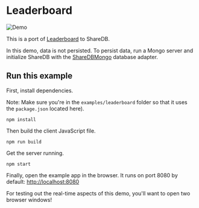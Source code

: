 # Leaderboard

![Demo](demo.gif)

This is a port of [Leaderboard](https://github.com/percolatestudio/react-leaderboard) to
ShareDB.

In this demo, data is not persisted. To persist data, run a Mongo
server and initialize ShareDB with the
[ShareDBMongo](https://github.com/share/sharedb-mongo) database adapter.

## Run this example

First, install dependencies.

Note: Make sure you're in the `examples/leaderboard` folder so that it uses the `package.json` located here).

```
npm install
```

Then build the client JavaScript file.
```
npm run build
```

Get the server running.
```
npm start
```

Finally, open the example app in the browser. It runs on port 8080 by default:
[http://localhost:8080](http://localhost:8080)

For testing out the real-time aspects of this demo, you'll want to open two browser windows!
